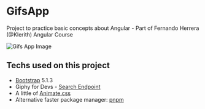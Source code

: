 # GifsApp

Project to practice basic concepts about Angular - Part of Fernando Herrera (@Klerith) Angular Course

![Gifs App Image](https://i.ibb.co/mRvW7Cb/gifs-app.png)

## Techs used on this project

- [Bootstrap](https://getbootstrap.com/) 5.1.3
- Giphy for Devs - [Search Endpoint](https://developers.giphy.com/docs/api/endpoint/#search)
- A little of [Animate.css](https://animate.style/)
- Alternative faster package manager: [pnpm](https://pnpm.io/)
